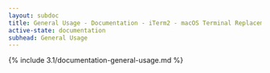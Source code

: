 ```yaml
---
layout: subdoc
title: General Usage - Documentation - iTerm2 - macOS Terminal Replacement
active-state: documentation
subhead: General Usage
---
```

{% include 3.1/documentation-general-usage.md %}
